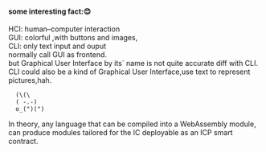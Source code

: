 #### some interesting fact:😊

HCI: human–computer interaction  
GUI: colorful ,with buttons and images,  
CLI: only text input and ouput  
normally call GUI as frontend.  
but Graphical User Interface by its\` name is not quite accurate diff with CLI. CLI could also be a kind of Graphical User Interface,use text to represent pictures,hah.

```
  (\(\
  ( -.-)
  o_(")(")

```

In theory, any language that can be compiled into a WebAssembly module, can produce modules tailored for the IC deployable as an ICP smart contract.
